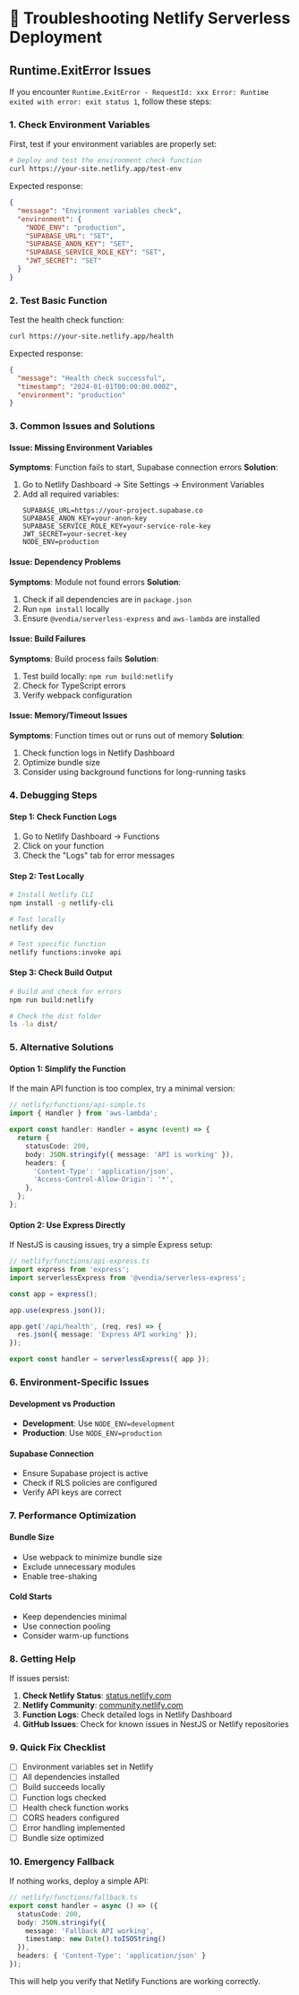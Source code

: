 # 🔧 Troubleshooting Netlify Serverless Deployment

## Runtime.ExitError Issues

If you encounter `Runtime.ExitError - RequestId: xxx Error: Runtime exited with error: exit status 1`, follow these steps:

### 1. Check Environment Variables

First, test if your environment variables are properly set:

```bash
# Deploy and test the environment check function
curl https://your-site.netlify.app/test-env
```

Expected response:
```json
{
  "message": "Environment variables check",
  "environment": {
    "NODE_ENV": "production",
    "SUPABASE_URL": "SET",
    "SUPABASE_ANON_KEY": "SET",
    "SUPABASE_SERVICE_ROLE_KEY": "SET",
    "JWT_SECRET": "SET"
  }
}
```

### 2. Test Basic Function

Test the health check function:

```bash
curl https://your-site.netlify.app/health
```

Expected response:
```json
{
  "message": "Health check successful",
  "timestamp": "2024-01-01T00:00:00.000Z",
  "environment": "production"
}
```

### 3. Common Issues and Solutions

#### Issue: Missing Environment Variables
**Symptoms**: Function fails to start, Supabase connection errors
**Solution**: 
1. Go to Netlify Dashboard → Site Settings → Environment Variables
2. Add all required variables:
   ```env
   SUPABASE_URL=https://your-project.supabase.co
   SUPABASE_ANON_KEY=your-anon-key
   SUPABASE_SERVICE_ROLE_KEY=your-service-role-key
   JWT_SECRET=your-secret-key
   NODE_ENV=production
   ```

#### Issue: Dependency Problems
**Symptoms**: Module not found errors
**Solution**:
1. Check if all dependencies are in `package.json`
2. Run `npm install` locally
3. Ensure `@vendia/serverless-express` and `aws-lambda` are installed

#### Issue: Build Failures
**Symptoms**: Build process fails
**Solution**:
1. Test build locally: `npm run build:netlify`
2. Check for TypeScript errors
3. Verify webpack configuration

#### Issue: Memory/Timeout Issues
**Symptoms**: Function times out or runs out of memory
**Solution**:
1. Check function logs in Netlify Dashboard
2. Optimize bundle size
3. Consider using background functions for long-running tasks

### 4. Debugging Steps

#### Step 1: Check Function Logs
1. Go to Netlify Dashboard → Functions
2. Click on your function
3. Check the "Logs" tab for error messages

#### Step 2: Test Locally
```bash
# Install Netlify CLI
npm install -g netlify-cli

# Test locally
netlify dev

# Test specific function
netlify functions:invoke api
```

#### Step 3: Check Build Output
```bash
# Build and check for errors
npm run build:netlify

# Check the dist folder
ls -la dist/
```

### 5. Alternative Solutions

#### Option 1: Simplify the Function
If the main API function is too complex, try a minimal version:

```typescript
// netlify/functions/api-simple.ts
import { Handler } from 'aws-lambda';

export const handler: Handler = async (event) => {
  return {
    statusCode: 200,
    body: JSON.stringify({ message: 'API is working' }),
    headers: {
      'Content-Type': 'application/json',
      'Access-Control-Allow-Origin': '*',
    },
  };
};
```

#### Option 2: Use Express Directly
If NestJS is causing issues, try a simple Express setup:

```typescript
// netlify/functions/api-express.ts
import express from 'express';
import serverlessExpress from '@vendia/serverless-express';

const app = express();

app.use(express.json());

app.get('/api/health', (req, res) => {
  res.json({ message: 'Express API working' });
});

export const handler = serverlessExpress({ app });
```

### 6. Environment-Specific Issues

#### Development vs Production
- **Development**: Use `NODE_ENV=development`
- **Production**: Use `NODE_ENV=production`

#### Supabase Connection
- Ensure Supabase project is active
- Check if RLS policies are configured
- Verify API keys are correct

### 7. Performance Optimization

#### Bundle Size
- Use webpack to minimize bundle size
- Exclude unnecessary modules
- Enable tree-shaking

#### Cold Starts
- Keep dependencies minimal
- Use connection pooling
- Consider warm-up functions

### 8. Getting Help

If issues persist:

1. **Check Netlify Status**: [status.netlify.com](https://status.netlify.com)
2. **Netlify Community**: [community.netlify.com](https://community.netlify.com)
3. **Function Logs**: Check detailed logs in Netlify Dashboard
4. **GitHub Issues**: Check for known issues in NestJS or Netlify repositories

### 9. Quick Fix Checklist

- [ ] Environment variables set in Netlify
- [ ] All dependencies installed
- [ ] Build succeeds locally
- [ ] Function logs checked
- [ ] Health check function works
- [ ] CORS headers configured
- [ ] Error handling implemented
- [ ] Bundle size optimized

### 10. Emergency Fallback

If nothing works, deploy a simple API:

```typescript
// netlify/functions/fallback.ts
export const handler = async () => ({
  statusCode: 200,
  body: JSON.stringify({ 
    message: 'Fallback API working',
    timestamp: new Date().toISOString()
  }),
  headers: { 'Content-Type': 'application/json' }
});
```

This will help you verify that Netlify Functions are working correctly.
